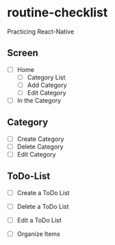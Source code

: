 # routine-checklist

Practicing React-Native

## Screen

- [ ] Home
  - [ ] Category List
  - [ ] Add Category
  - [ ] Edit Category
- [ ] In the Category

## Category

- [ ] Create Category
- [ ] Delete Category
- [ ] Edit Category

## ToDo-List

- [ ] Create a ToDo List
- [ ] Delete a ToDo List
- [ ] Edit a ToDo List

- [ ] Organize Items
